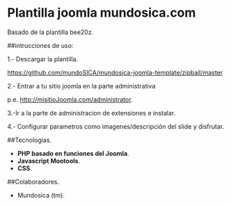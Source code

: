 Plantilla joomla mundosica.com
======================================

Basado de la plantilla bee20z.

##intrucciones de uso:

1.- Descargar la plantilla.

<https://github.com/mundoSICA/mundosica-joomla-template/zipball/master>

2.- Entrar a tu sitio joomla en la parte administrativa

p.e. <http://misitioJoomla.com/administrator>.

3.-Ir a la parte de administracion de extensiones e instalar.

4.- Configurar parametros como imagenes/descripción del slide y disfrutar.


##Tecnologias.

 - **PHP basado en funciones del Joomla**.
 - **Javascript Mootools**.
 - **CSS**.

##Colaboradores.

 - Mundosica (tm).
